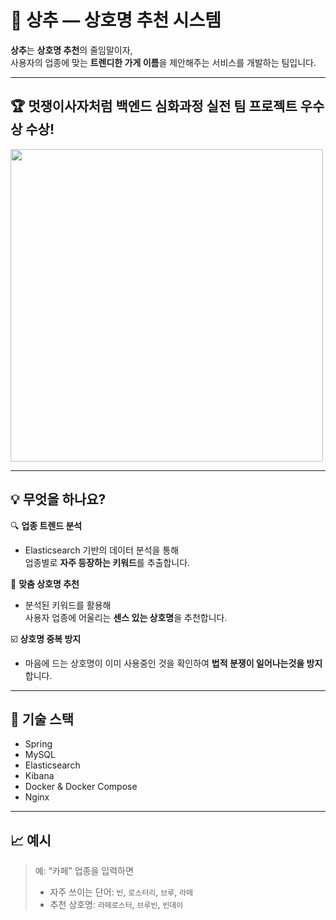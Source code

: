 # 🥬 상추 — 상호명 추천 시스템

**상추**는 **상호명 추천**의 줄임말이자,  
사용자의 업종에 맞는 **트렌디한 가게 이름**을 제안해주는 서비스를 개발하는 팀입니다.

---

## 🏆 멋쟁이사자처럼 백엔드 심화과정 실전 팀 프로젝트 우수상 수상!

<img src="https://github.com/user-attachments/assets/5b68f30e-d88f-43a4-8d85-97e421f87f87" width="500"/>

---

## 💡 무엇을 하나요?

🔍 **업종 트렌드 분석**  
- Elasticsearch 기반의 데이터 분석을 통해  
  업종별로 **자주 등장하는 키워드**를 추출합니다.

💬 **맞춤 상호명 추천**  
- 분석된 키워드를 활용해  
  사용자 업종에 어울리는 **센스 있는 상호명**을 추천합니다.

☑️ **상호명 중복 방지**
- 마음에 드는 상호명이
  이미 사용중인 것을 확인하여 **법적 분쟁이 일어나는것을 방지**합니다.

---

## 🧠 기술 스택

- Spring
- MySQL
- Elasticsearch
- Kibana
- Docker & Docker Compose
- Nginx

---

## 📈 예시

> 예: “카페” 업종을 입력하면  
> - 자주 쓰이는 단어: `빈`, `로스터리`, `브루`, `라떼`  
> - 추천 상호명: `라떼로스터`, `브루빈`, `빈데이`
